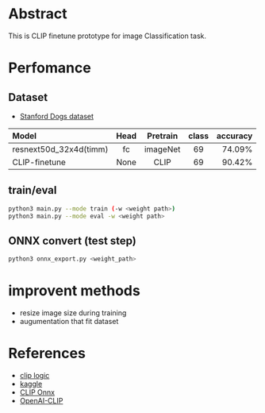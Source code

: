 # Abstract

This is CLIP finetune prototype for image Classification task.


# Perfomance

## Dataset
- [Stanford Dogs dataset](http://vision.stanford.edu/aditya86/ImageNetDogs/)

| Model | Head | Pretrain | class | accuracy |
| :---         |     :---:      |     :---:      |     :---:      |        ---: |
| resnext50d_32x4d(timm) | fc | imageNet |69|74.09%|
| CLIP-finetune | None | CLIP |69|90.42%|


## train/eval
```bash
python3 main.py --mode train (-w <weight path>)
python3 main.py --mode eval -w <weight path>
```

## ONNX convert (test step)
```bash
python3 onnx_export.py <weight_path>
```

# improvent methods
- resize image size during training
- augumentation that fit dataset

# References
- [clip logic](https://arxiv.org/pdf/2103.00020.pdf)
- [kaggle](https://www.kaggle.com/code/zacchaeus/clip-finetune)
- [CLIP Onnx](https://www.kaggle.com/code/ivanpan/pytorch-clip-onnx-to-speed-up-inference)
- [OpenAI-CLIP](https://github.com/openai/CLIP)
